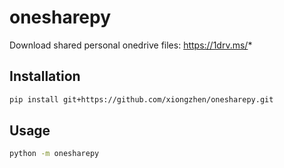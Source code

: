 # onesharepy
Download shared personal onedrive files: https://1drv.ms/*

## Installation

```bash
pip install git+https://github.com/xiongzhen/onesharepy.git
```

## Usage
```bash
python -m onesharepy
```
